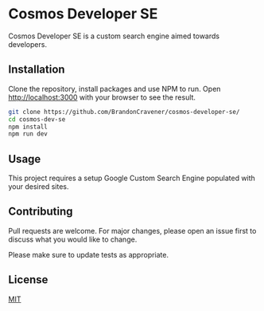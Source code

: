 # Cosmos Developer SE

Cosmos Developer SE is a custom search engine aimed towards developers.

## Installation

Clone the repository, install packages and use NPM to run. 
Open [http://localhost:3000](http://localhost:3000) with your browser to see the result.

```bash
git clone https://github.com/BrandonCravener/cosmos-developer-se/
cd cosmos-dev-se
npm install
npm run dev
```

## Usage

This project requires a setup Google Custom Search Engine populated with your desired sites.

## Contributing
Pull requests are welcome. For major changes, please open an issue first to discuss what you would like to change.

Please make sure to update tests as appropriate.

## License
[MIT](https://choosealicense.com/licenses/mit/)

